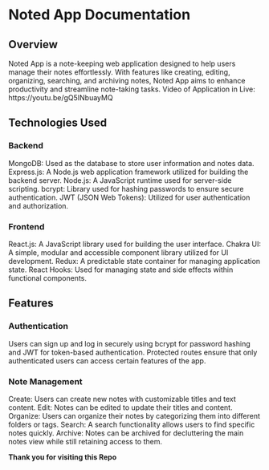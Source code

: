 <h1>Noted App Documentation</h1>
<h2>Overview</h2>
Noted App is a note-keeping web application designed to help users manage their notes effortlessly. With features like creating, editing, organizing, searching, and archiving notes, Noted App aims to enhance productivity and streamline note-taking tasks.
Video of Application in Live: https://youtu.be/gQ5INbuayMQ

<h2>Technologies Used</h2>
<h3>Backend</h3>
MongoDB: Used as the database to store user information and notes data.
Express.js: A Node.js web application framework utilized for building the backend server.
Node.js: A JavaScript runtime used for server-side scripting.
bcrypt: Library used for hashing passwords to ensure secure authentication.
JWT (JSON Web Tokens): Utilized for user authentication and authorization.
<h3>Frontend</h3>
React.js: A JavaScript library used for building the user interface.
Chakra UI: A simple, modular and accessible component library utilized for UI development.
Redux: A predictable state container for managing application state.
React Hooks: Used for managing state and side effects within functional components.
<h2>Features</h2>
<h3>Authentication</h3>
Users can sign up and log in securely using bcrypt for password hashing and JWT for token-based authentication.
Protected routes ensure that only authenticated users can access certain features of the app.
<h3>Note Management</h3>
Create: Users can create new notes with customizable titles and text content.
Edit: Notes can be edited to update their titles and content.
Organize: Users can organize their notes by categorizing them into different folders or tags.
Search: A search functionality allows users to find specific notes quickly.
Archive: Notes can be archived for decluttering the main notes view while still retaining access to them.

<b>Thank you for visiting this Repo</b>

